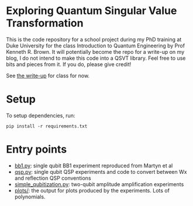 # Exploring Quantum Singular Value Transformation

This is the code repository for a school project during my PhD training at Duke University for the class
 Introduction to Quantum Engineering by Prof Kenneth R. Brown. It will potentially become the repo for a
 write-up on my blog, I do not intend to make this code into a QSVT library. Feel free to use bits and
 pieces from it. If you do, please give credit!


See [the write-up](./balint_pato_exploring_qsvt_2021.pdf) for class for now.

# Setup

To setup dependencies, run:
```
pip install -r requirements.txt
```

# Entry points

- [bb1.py](./bb1.py): single qubit BB1 experiment reproduced from Martyn et al
- [qsp.py](./qsp.py): single qubit QSP experiments and code to convert between Wx and reflection QSP conventions
- [simple_qubitization.py](./qsp.py): two-qubit amplitude amplification experiments
- [plots/](./plots): the output for plots produced by the experiments. Lots of polynomials.




